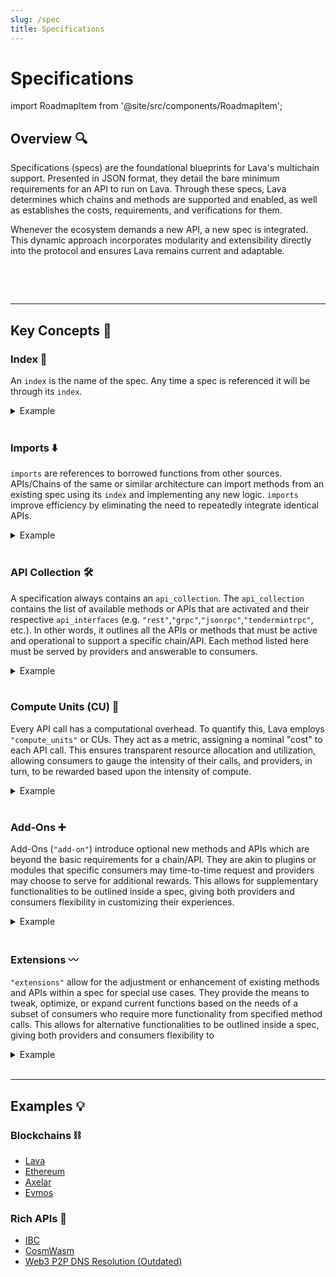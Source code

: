 ```yaml
---
slug: /spec
title: Specifications
---
```


# Specifications

import RoadmapItem from '@site/src/components/RoadmapItem';

## Overview 🔍

Specifications (specs) are the foundational blueprints for Lava's multichain support. Presented in JSON format, they detail the bare minimum requirements for an API to run on Lava. Through these specs, Lava determines which chains and methods are supported and enabled, as well as establishes the costs, requirements, and verifications for them.

Whenever the ecosystem demands a new API, a new spec is integrated. This dynamic approach incorporates modularity and extensibility directly into the protocol and ensures Lava remains current and adaptable.

<br/>

[<RoadmapItem icon="⛓️‍💥" title="Add a Spec" description="Learn how to propose a new chain/API on Lava"/>](/add-spec)
[<RoadmapItem icon="📐🗜️" title="Deep Dive into Specs" description="See a living reference manual for all the fields in a Spec"/>](/spec-details)

<br/>
<hr />


## Key Concepts 📖

### Index 📑
An `index` is the name of the spec. Any time a spec is referenced it will be through its `index`.

<details> <summary> Example </summary>

You can see the `EVMOS` spec live in production:

```json
{
    "proposal": {
        "title": "Add Specs: Evmos",
        "description": "Adding new specification support for relaying Evmos data on Lava",
        "specs": [
            {
                "index": "EVMOS",
                "name": "evmos mainnet",
                "enabled": true,
```
</details><br/>

### Imports ⬇️
`imports` are references to borrowed functions from other sources. APIs/Chains of the same or similar architecture can import methods from an existing spec using its `index` and implementing any new logic. `imports` improve efficiency by eliminating the need to repeatedly integrate identical APIs.

<details> <summary> Example </summary>

The following spec implements both Cosmos and Ethereum methods:

```json
"imports": [
  "COSMOSSDK",
  "ETH1"
]
```
</details><br/>

### API Collection 🛠️
A specification always contains an `api_collection`. The `api_collection` contains the list of available methods or APIs that are activated and their respective `api_interfaces` (e.g. `"rest"`,`"grpc"`,`"jsonrpc"`,`"tendermintrpc"`, etc.). In other words, it outlines all the APIs or methods that must be active and operational to support a specific chain/API. Each method listed here must be served by providers and answerable to consumers.

<details> <summary> Example </summary>

```json
  "api_collections": [
                    {
                        "enabled": true,
                        "collection_data": {
                            "api_interface": "rest",
                            "internal_path": "",
                            "type": "GET",
                            "add_on": ""
                        },
                        "apis": [
                            {
                            }
                        ]
```
</details><br/>

### Compute Units (CU) 🔢
Every API call has a computational overhead. To quantify this, Lava employs `"compute_units"` or CUs. They act as a metric, assigning a nominal "cost" to each API call. This ensures transparent resource allocation and utilization, allowing consumers to gauge the intensity of their calls, and providers, in turn, to be rewarded based upon the intensity of compute.

<details> <summary> Example </summary>

```json
 "apis": [
                            {
                                "name": "/evmos/claims/v1/claims_records",
                                "block_parsing": {
                                    "parser_arg": [
                                        "latest"
                                    ],
                                    "parser_func": "DEFAULT"
                                },
                                "compute_units": 10,
                                "enabled": true,
                                "category": {
                                    "deterministic": true,
                                    "local": false,
                                    "subscription": false,
                                    "stateful": 0
                                },
                                "extra_compute_units": 0
                            }
```

</details><br/>

### Add-Ons ➕

Add-Ons (`"add-on"`) introduce optional new methods and APIs which are beyond the basic requirements for a chain/API. They are akin to plugins or modules that specific consumers may time-to-time request and providers may choose to serve for additional rewards. This allows for supplementary functionalities to be outlined inside a spec, giving both providers and consumers flexibility in customizing their experiences.

<details> <summary> Example </summary>

The following is a snippet of the `debug` add-on for our `ETH1` spec:

```json

"collection_data": {
                            "api_interface": "jsonrpc",
                            "internal_path": "",
                            "type": "POST",
                            "add_on": "debug"
                        },
                        "apis": [
                            {
                                "name": "debug_getBadBlocks",
                                "block_parsing": {
                                    "parser_arg": [
                                        "latest"
                                    ],
                                    "parser_func": "DEFAULT"
                                },

```

</details><br/>

### Extensions 〰️
`"extensions"` allow for the adjustment or enhancement of existing methods and APIs within a spec for special use cases. They provide the means to tweak, optimize, or expand current functions based on the needs of a subset of consumers who require more functionality from specified method calls. This allows for alternative functionalities to be outlined inside a spec, giving both providers and consumers flexibility to


<details><summary> Example </summary>

The following is a snippet of the `"archive"` extension from our `ETH1` spec:


```json
                        "extensions": [
                            {
                                "name": "archive",
                                "cu_multiplier": 5,
                                "rule": {
                                    "block":254
                                }
                            }
                        ]

```

This example specifies archive nodes who receive a "`cu_multiplier`" (hence more rewards) for returning earlier blocks.

</details><br/>

<hr />

## Examples 💡

### Blockchains ⛓️

- [Lava](https://github.com/lavanet/lava/blob/main/cookbook/specs/spec_add_lava.json)
- [Ethereum](https://github.com/lavanet/lava/blob/main/cookbook/specs/spec_add_ethereum.json)
- [Axelar](https://github.com/lavanet/lava/blob/main/cookbook/specs/spec_add_axelar.json)
- [Evmos](https://github.com/lavanet/lava/blob/main/cookbook/specs/spec_add_evmos.json)

### Rich APIs 🌟

- [IBC](https://github.com/lavanet/lava/blob/main/cookbook/specs/spec_add_ibc.json)
- [CosmWasm](https://github.com/lavanet/lava/blob/main/cookbook/specs/spec_add_cosmoswasm.json)
- [Web3 P2P DNS Resolution (Outdated)](https://github.com/lavanet/resolva/blob/main/spec.json)


